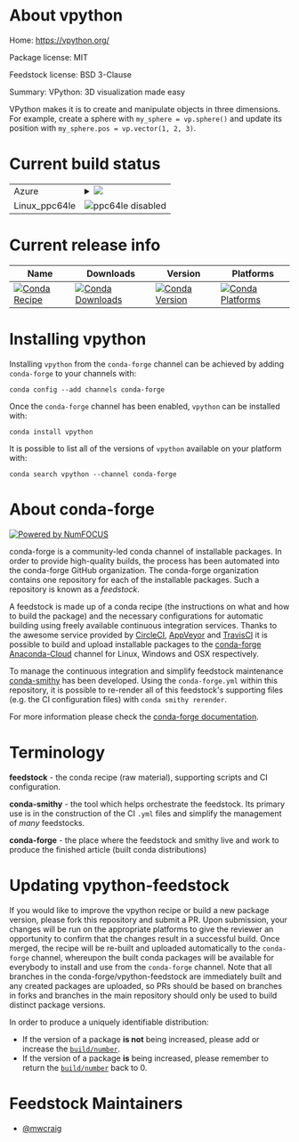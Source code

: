 About vpython
=============

Home: https://vpython.org/

Package license: MIT

Feedstock license: BSD 3-Clause

Summary: VPython: 3D visualization made easy

VPython makes it is to create and manipulate objects in three
dimensions. For example, create a sphere with `my_sphere = vp.sphere()`
and update its position with `my_sphere.pos = vp.vector(1, 2, 3)`.


Current build status
====================


<table>
    
  <tr>
    <td>Azure</td>
    <td>
      <details>
        <summary>
          <a href="https://dev.azure.com/conda-forge/feedstock-builds/_build/latest?definitionId=8886&branchName=master">
            <img src="https://dev.azure.com/conda-forge/feedstock-builds/_apis/build/status/vpython-feedstock?branchName=master">
          </a>
        </summary>
        <table>
          <thead><tr><th>Variant</th><th>Status</th></tr></thead>
          <tbody><tr>
              <td>linux_python3.6</td>
              <td>
                <a href="https://dev.azure.com/conda-forge/feedstock-builds/_build/latest?definitionId=8886&branchName=master">
                  <img src="https://dev.azure.com/conda-forge/feedstock-builds/_apis/build/status/vpython-feedstock?branchName=master&jobName=linux&configuration=linux_python3.6" alt="variant">
                </a>
              </td>
            </tr><tr>
              <td>linux_python3.7</td>
              <td>
                <a href="https://dev.azure.com/conda-forge/feedstock-builds/_build/latest?definitionId=8886&branchName=master">
                  <img src="https://dev.azure.com/conda-forge/feedstock-builds/_apis/build/status/vpython-feedstock?branchName=master&jobName=linux&configuration=linux_python3.7" alt="variant">
                </a>
              </td>
            </tr><tr>
              <td>osx_python3.6</td>
              <td>
                <a href="https://dev.azure.com/conda-forge/feedstock-builds/_build/latest?definitionId=8886&branchName=master">
                  <img src="https://dev.azure.com/conda-forge/feedstock-builds/_apis/build/status/vpython-feedstock?branchName=master&jobName=osx&configuration=osx_python3.6" alt="variant">
                </a>
              </td>
            </tr><tr>
              <td>osx_python3.7</td>
              <td>
                <a href="https://dev.azure.com/conda-forge/feedstock-builds/_build/latest?definitionId=8886&branchName=master">
                  <img src="https://dev.azure.com/conda-forge/feedstock-builds/_apis/build/status/vpython-feedstock?branchName=master&jobName=osx&configuration=osx_python3.7" alt="variant">
                </a>
              </td>
            </tr><tr>
              <td>win_c_compilervs2015python3.6</td>
              <td>
                <a href="https://dev.azure.com/conda-forge/feedstock-builds/_build/latest?definitionId=8886&branchName=master">
                  <img src="https://dev.azure.com/conda-forge/feedstock-builds/_apis/build/status/vpython-feedstock?branchName=master&jobName=win&configuration=win_c_compilervs2015python3.6" alt="variant">
                </a>
              </td>
            </tr><tr>
              <td>win_c_compilervs2015python3.7</td>
              <td>
                <a href="https://dev.azure.com/conda-forge/feedstock-builds/_build/latest?definitionId=8886&branchName=master">
                  <img src="https://dev.azure.com/conda-forge/feedstock-builds/_apis/build/status/vpython-feedstock?branchName=master&jobName=win&configuration=win_c_compilervs2015python3.7" alt="variant">
                </a>
              </td>
            </tr>
          </tbody>
        </table>
      </details>
    </td>
  </tr>
  <tr>
    <td>Linux_ppc64le</td>
    <td>
      <img src="https://img.shields.io/badge/ppc64le-disabled-lightgrey.svg" alt="ppc64le disabled">
    </td>
  </tr>
</table>

Current release info
====================

| Name | Downloads | Version | Platforms |
| --- | --- | --- | --- |
| [![Conda Recipe](https://img.shields.io/badge/recipe-vpython-green.svg)](https://anaconda.org/conda-forge/vpython) | [![Conda Downloads](https://img.shields.io/conda/dn/conda-forge/vpython.svg)](https://anaconda.org/conda-forge/vpython) | [![Conda Version](https://img.shields.io/conda/vn/conda-forge/vpython.svg)](https://anaconda.org/conda-forge/vpython) | [![Conda Platforms](https://img.shields.io/conda/pn/conda-forge/vpython.svg)](https://anaconda.org/conda-forge/vpython) |

Installing vpython
==================

Installing `vpython` from the `conda-forge` channel can be achieved by adding `conda-forge` to your channels with:

```
conda config --add channels conda-forge
```

Once the `conda-forge` channel has been enabled, `vpython` can be installed with:

```
conda install vpython
```

It is possible to list all of the versions of `vpython` available on your platform with:

```
conda search vpython --channel conda-forge
```


About conda-forge
=================

[![Powered by NumFOCUS](https://img.shields.io/badge/powered%20by-NumFOCUS-orange.svg?style=flat&colorA=E1523D&colorB=007D8A)](http://numfocus.org)

conda-forge is a community-led conda channel of installable packages.
In order to provide high-quality builds, the process has been automated into the
conda-forge GitHub organization. The conda-forge organization contains one repository
for each of the installable packages. Such a repository is known as a *feedstock*.

A feedstock is made up of a conda recipe (the instructions on what and how to build
the package) and the necessary configurations for automatic building using freely
available continuous integration services. Thanks to the awesome service provided by
[CircleCI](https://circleci.com/), [AppVeyor](https://www.appveyor.com/)
and [TravisCI](https://travis-ci.com/) it is possible to build and upload installable
packages to the [conda-forge](https://anaconda.org/conda-forge)
[Anaconda-Cloud](https://anaconda.org/) channel for Linux, Windows and OSX respectively.

To manage the continuous integration and simplify feedstock maintenance
[conda-smithy](https://github.com/conda-forge/conda-smithy) has been developed.
Using the ``conda-forge.yml`` within this repository, it is possible to re-render all of
this feedstock's supporting files (e.g. the CI configuration files) with ``conda smithy rerender``.

For more information please check the [conda-forge documentation](https://conda-forge.org/docs/).

Terminology
===========

**feedstock** - the conda recipe (raw material), supporting scripts and CI configuration.

**conda-smithy** - the tool which helps orchestrate the feedstock.
                   Its primary use is in the construction of the CI ``.yml`` files
                   and simplify the management of *many* feedstocks.

**conda-forge** - the place where the feedstock and smithy live and work to
                  produce the finished article (built conda distributions)


Updating vpython-feedstock
==========================

If you would like to improve the vpython recipe or build a new
package version, please fork this repository and submit a PR. Upon submission,
your changes will be run on the appropriate platforms to give the reviewer an
opportunity to confirm that the changes result in a successful build. Once
merged, the recipe will be re-built and uploaded automatically to the
`conda-forge` channel, whereupon the built conda packages will be available for
everybody to install and use from the `conda-forge` channel.
Note that all branches in the conda-forge/vpython-feedstock are
immediately built and any created packages are uploaded, so PRs should be based
on branches in forks and branches in the main repository should only be used to
build distinct package versions.

In order to produce a uniquely identifiable distribution:
 * If the version of a package **is not** being increased, please add or increase
   the [``build/number``](https://conda.io/docs/user-guide/tasks/build-packages/define-metadata.html#build-number-and-string).
 * If the version of a package **is** being increased, please remember to return
   the [``build/number``](https://conda.io/docs/user-guide/tasks/build-packages/define-metadata.html#build-number-and-string)
   back to 0.

Feedstock Maintainers
=====================

* [@mwcraig](https://github.com/mwcraig/)


